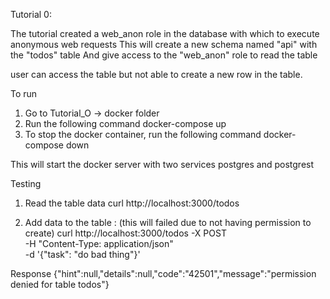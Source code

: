 Tutorial 0: 

The tutorial created a web_anon role in the database with which to execute anonymous web requests
This will create a new schema named "api" with the "todos" table 
And give access to the "web_anon" role to read the table

user can access the table but not able to create a new row in the table.

To run 

1. Go to Tutorial_O -> docker folder
2. Run the following command
   docker-compose up 
3. To stop the docker container, run the following command
   docker-compose down 

This will start the docker server with two services postgres and postgrest 


Testing 
1. Read the table data 
   curl http://localhost:3000/todos

2. Add data to the table : (this will failed due to not having permission to create)
    curl http://localhost:3000/todos -X POST \
     -H "Content-Type: application/json" \
     -d '{"task": "do bad thing"}'

Response 
     {"hint":null,"details":null,"code":"42501","message":"permission denied for table todos"}